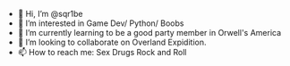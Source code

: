 - 👋 Hi, I’m @sqr1be
- 👀 I’m interested in Game Dev/ Python/ Boobs
- 🌱 I’m currently learning to be a good party member in Orwell's America
- 💞️ I’m looking to collaborate on Overland Expidition.
- 📫 How to reach me: Sex Drugs Rock and Roll

<!---
sqr1be/sqr1be is a ✨ special ✨ repository because its `README.md` (this file) appears on your GitHub profile.
You can click the Preview link to take a look at your changes.
--->
